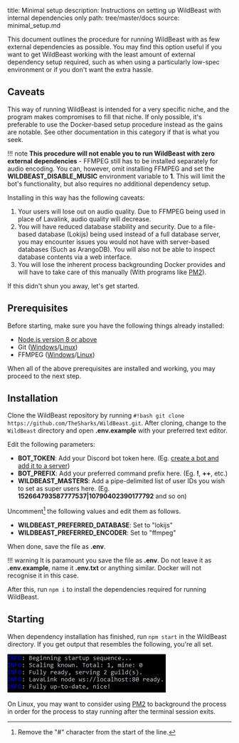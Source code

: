 title: Minimal setup
description: Instructions on setting up WildBeast with internal dependencies only
path: tree/master/docs
source: minimal_setup.md

This document outlines the procedure for running WildBeast with as few external dependencies as possible. You may find this option useful if you want to get WildBeast working with the least amount of external dependency setup required, such as when using a particularly low-spec environment or if you don't want the extra hassle.

## Caveats

This way of running WildBeast is intended for a very specific niche, and the program makes compromises to fill that niche. If only possible, it's preferable to use the Docker-based setup procedure instead as the gains are notable. See other documentation in this category if that is what you seek.

!!! note
    **This procedure will not enable you to run WildBeast with zero external dependencies** - FFMPEG still has to be installed separately for audio encoding. You can, however, omit installing FFMPEG and set the **WILDBEAST_DISABLE_MUSIC** environment variable to **1**. This will limit the bot's functionality, but also requires no additional dependency setup.

Installing in this way has the following caveats:

1. Your users will lose out on audio quality. Due to FFMPEG being used in place of Lavalink, audio quality will decrease.
2. You will have reduced database stability and security. Due to a file-based database (Lokijs) being used instead of a full database server, you may encounter issues you would not have with server-based databases (Such as ArangoDB). You will also not be able to inspect database contents via a web interface.
3. You will lose the inherent process backgrounding Docker provides and will have to take care of this manually (With programs like [PM2](https://pm2.keymetrics.io)).

If this didn't shun you away, let's get started.

## Prerequisites

Before starting, make sure you have the following things already installed:

- [Node.js version 8 or above](https://nodejs.org/en/download/current/)
- Git ([Windows](install_windows.md#installing-git)/[Linux](https://git-scm.com/download/linux))
- FFMPEG ([Windows](https://windowsloop.com/install-ffmpeg-windows-10/)/[Linux](https://www.ostechnix.com/install-ffmpeg-linux/))

When all of the above prerequisites are installed and working, you may proceed to the next step.

## Installation

Clone the WildBeast repository by running `#!bash git clone https://github.com/TheSharks/WildBeast.git`. After cloning, change to the `WildBeast` directory and open **.env.example** with your preferred text editor.

Edit the following parameters:

- **BOT_TOKEN**: Add your Discord bot token here. (Eg. [create a bot and add it to a server](https://github.com/reactiflux/discord-irc/wiki/Creating-a-discord-bot-&-getting-a-token))
- **BOT_PREFIX**: Add your preferred command prefix here. (Eg. **!**, **++**, etc.)
- **WILDBEAST_MASTERS**: Add a pipe-delimited list of user IDs you wish to set as super users here. (Eg. **152664793587777537|10790402390177792** and so on)

Uncomment[^1] the following values and edit them as follows.

- **WILDBEAST_PREFERRED_DATABASE**: Set to "lokijs"
- **WILDBEAST_PREFERRED_ENCODER**: Set to "ffmpeg"

When done, save the file as **.env**.

!!! warning
    It is paramount you save the file as **.env**. Do not leave it as **.env.example**, name it **.env.txt** or anything similar. Docker will not recognise it in this case.

After this, run `npm i` to install the dependencies required for running WildBeast.

## Starting

When dependency installation has finished, run `npm start` in the WildBeast directory. If you get output that resembles the following, you're all set.

![Output](img/source-output.png)

On Linux, you may want to consider using [PM2](https://pm2.keymetrics.io) to background the process in order for the process to stay running after the terminal session exits.

[^1]: Remove the "#" character from the start of the line.
